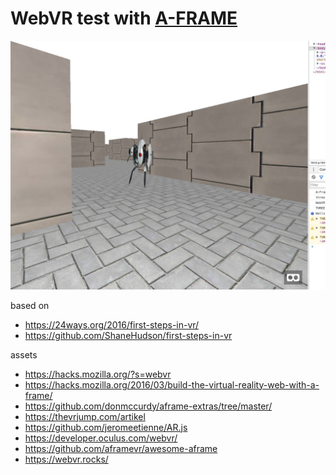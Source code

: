 # WebVR test with [A-FRAME](https://aframe.io/docs/)

![](screenshot.jpg)

based on

* https://24ways.org/2016/first-steps-in-vr/
* https://github.com/ShaneHudson/first-steps-in-vr

assets

* https://hacks.mozilla.org/?s=webvr
* https://hacks.mozilla.org/2016/03/build-the-virtual-reality-web-with-a-frame/
* https://github.com/donmccurdy/aframe-extras/tree/master/
* https://thevrjump.com/artikel
* https://github.com/jeromeetienne/AR.js
* https://developer.oculus.com/webvr/
* https://github.com/aframevr/awesome-aframe
* https://webvr.rocks/
